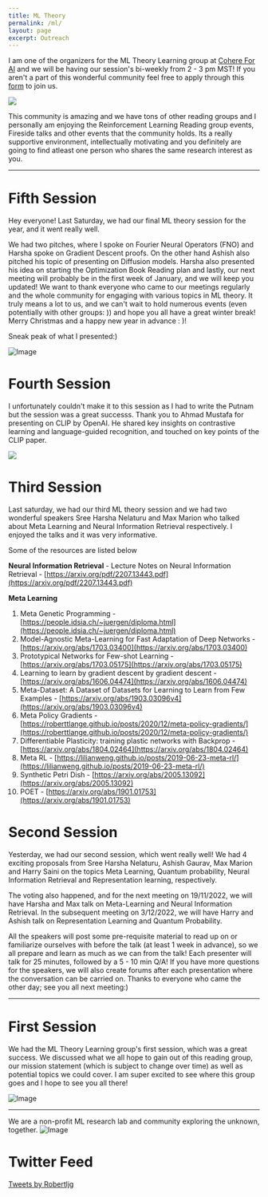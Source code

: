 ```yaml
---
title: ML Theory
permalink: /ml/
layout: page
excerpt: Outreach
---
```


I am one of the organizers for the ML Theory Learning group at [Cohere For AI](https://cohere.for.ai/) and we will be having our session's bi-weekly from 2 - 3 pm MST! If you aren't a part of this wonderful community feel free to apply through this [form](https://share.hsforms.com/10OrjljwpQ52ILJA6ftENIwch5vw) to join us. 

<img src = "https://i.ibb.co/ZMzFgB5/MLTheory-Learning-Group-Discord.png">

This community is amazing and we have tons of other reading groups and I personally am enjoying the Reinforcement Learning Reading group events, Fireside talks and other events that the community holds. Its a really supportive environment, intellectually motivating and you definitely are going to find atleast one person who shares the same research interest as you.

<hr>

# Fifth Session
Hey everyone! Last Saturday, we had our final ML theory session for the year, and it went really well. 

We had two pitches, where I spoke on Fourier Neural Operators (FNO) and Harsha spoke on Gradient Descent proofs. On the other hand Ashish also pitched his topic of presenting on Diffusion models. Harsha also presented his idea on starting the Optimization Book Reading plan and lastly, our next meeting will probably be in the first week of January, and we will keep you updated! We want to thank everyone who came to our meetings regularly and the whole community for engaging with various topics in ML theory. It truly means a lot to us, and we can't wait to hold numerous events (even potentially with other groups: )) and hope you all have a great winter break! Merry Christmas and a happy new year in advance : )!

Sneak peak of what I presented:)

<img src="https://i.ibb.co/KVgRN93/Screenshot-2022-12-22-142947.png" alt="Image">

# Fourth Session

I unfortunately couldn't make it to this session as I had to write the Putnam but the session was a great successs. Thank you to Ahmad Mustafa for presenting on CLIP by OpenAI. He shared key insights on contrastive learning and language-guided recognition, and touched on key points of the CLIP paper.

<img src = "https://miro.medium.com/max/1200/1*tg7akErlMSyCLQxrMtQIYw.png">

# Third Session

Last saturday, we had our third ML theory session and we had two wonderful speakers Sree Harsha Nelaturu and Max Marion who talked about Meta Learning and Neural Information Retrieval respectively. I enjoyed the talks and it was very informative. 

Some of the resources are listed below 

**Neural Information Retrieval** - Lecture Notes on
Neural Information Retrieval - [https://arxiv.org/pdf/2207.13443.pdf](https://arxiv.org/pdf/2207.13443.pdf)

**Meta Learning** 

1. Meta Genetic Programming - [https://people.idsia.ch/~juergen/diploma.html](https://people.idsia.ch/~juergen/diploma.html)
2. Model-Agnostic Meta-Learning for Fast Adaptation of Deep Networks - [https://arxiv.org/abs/1703.03400](https://arxiv.org/abs/1703.03400)
3. Prototypical Networks for Few-shot Learning - [https://arxiv.org/abs/1703.05175](https://arxiv.org/abs/1703.05175)
4. Learning to learn by gradient descent by gradient descent - [https://arxiv.org/abs/1606.04474](https://arxiv.org/abs/1606.04474)
5. Meta-Dataset: A Dataset of Datasets for Learning to Learn from Few Examples - [https://arxiv.org/abs/1903.03096v4](https://arxiv.org/abs/1903.03096v4)
6. Meta Policy Gradients - [https://roberttlange.github.io/posts/2020/12/meta-policy-gradients/](https://roberttlange.github.io/posts/2020/12/meta-policy-gradients/)
7. Differentiable Plasticity: training plastic networks with Backprop - [https://arxiv.org/abs/1804.02464](https://arxiv.org/abs/1804.02464)
8. Meta RL - [https://lilianweng.github.io/posts/2019-06-23-meta-rl/](https://lilianweng.github.io/posts/2019-06-23-meta-rl/)
9. Synthetic Petri Dish - [https://arxiv.org/abs/2005.13092](https://arxiv.org/abs/2005.13092)
10. POET - [https://arxiv.org/abs/1901.01753](https://arxiv.org/abs/1901.01753)

# Second Session

Yesterday, we had our second session, which went really well! We had 4 exciting proposals from Sree Harsha Nelaturu, Ashish Gaurav, Max Marion and Harry Saini on the topics Meta Learning, Quantum probability, Neural Information Retrieval and Representation learning, respectively. 

The voting also happened, and for the next meeting on 19/11/2022, we will have Harsha and Max talk on Meta-Learning and Neural Information Retrieval. In the subsequent meeting on 3/12/2022, we will have Harry and Ashish talk on Representation Learning and Quantum Probability. 

All the speakers will post some pre-requisite material to read up on or familiarize ourselves with before the talk (at least 1 week in advance), so we all prepare and learn as much as we can from the talk! Each presenter will talk for 25 minutes, followed by a 5 - 10 min Q/A! If you have more questions for the speakers, we will also create forums after each presentation where the conversation can be carried on. Thanks to everyone who came the other day; see you all next meeting:)

<hr>

# First Session

We had the ML Theory Learning group's first session, which was a great success. We discussed what we all hope to gain out of this reading group, our mission statement (which is subject to change over time) as well as potential topics we could cover. I am super excited to see where this group goes and I hope to see you all there!

<img src="https://pbs.twimg.com/media/Ffs7-BDagAAYugH?format=png&name=small" alt="Image">

<hr>
We are a non-profit ML research lab and community exploring the unknown, together.
<img src="https://txt.cohere.ai/content/images/size/w600/2022/06/Blog-header-image---Desktop--3--1.png" alt="Image">



# Twitter Feed

<a class="twitter-timeline" data-width="700" data-height="400" data-theme="dark" href="https://twitter.com/Robertljg?ref_src=twsrc%5Etfw">Tweets by Robertljg</a> <script async src="https://platform.twitter.com/widgets.js" charset="utf-8"></script>